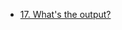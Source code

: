 - [17. What's the output?](https://github.com/silenteyesoncode/javascript-questions#17-whats-the-output)